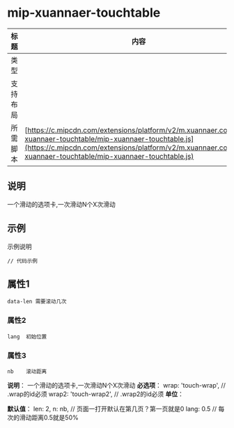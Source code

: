 # mip-xuannaer-touchtable

标题|内容
----|----
类型|
支持布局|
所需脚本| [https://c.mipcdn.com/extensions/platform/v2/m.xuannaer.com/mip-xuannaer-touchtable/mip-xuannaer-touchtable.js](https://c.mipcdn.com/extensions/platform/v2/m.xuannaer.com/mip-xuannaer-touchtable/mip-xuannaer-touchtable.js)

## 说明

一个滑动的选项卡,一次滑动N个X次滑动

## 示例

示例说明

```
// 代码示例
```

## 属性1
    data-len 需要滚动几次
### 属性2
    lang  初始位置
### 属性3
    nb    滚动距离
**说明**：
    一个滑动的选项卡,一次滑动N个X次滑动
**必选项**：
    wrap: 'touch-wrap', // .wrap的id必须
      wrap2: 'touch-wrap2', // .wrap2的id必须
**单位**：

**默认值**：
        len: 2, 
      n: nb, // 页面一打开默认在第几页？第一页就是0
      lang: 0.5 // 每次的滑动距离0.5就是50%